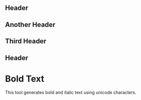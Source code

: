 Header
-----------
Another Header
-----------
Third Header
-----------
Header
-----------
# Bold Text

This tool generates bold and italic text using unicode characters.